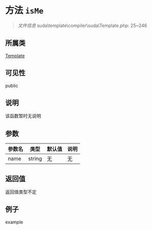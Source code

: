# 方法 `isMe`



> *文件信息* suda\template\compiler\suda\Template.php: 25~246

## 所属类 

[Template](../Template.md)

## 可见性

 public 

## 说明

该函数暂时无说明


## 参数


| 参数名 | 类型 | 默认值 | 说明 |
|--------|-----|-------|-------|
| name |  string | 无 | 无 |



## 返回值

返回值类型不定


## 例子

example